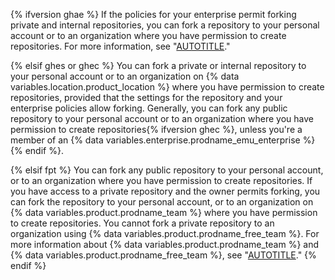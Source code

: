 {% ifversion ghae %}
If the policies for your enterprise permit forking private and internal repositories, you can fork a repository to your personal account or to an organization where you have permission to create repositories. For more information, see "[AUTOTITLE](/organizations/managing-peoples-access-to-your-organization-with-roles/roles-in-an-organization)."

{% elsif ghes or ghec %}
You can fork a private or internal repository to your personal account or to an organization on {% data variables.location.product_location %} where you have permission to create repositories, provided that the settings for the repository and your enterprise policies allow forking. Generally, you can fork any public repository to your personal account or to an organization where you have permission to create repositories{% ifversion ghec %}, unless you're a member of an {% data variables.enterprise.prodname_emu_enterprise %}{% endif %}.

{% elsif fpt %}
You can fork any public repository to your personal account, or to an organization where you have permission to create repositories. If you have access to a private repository and the owner permits forking, you can fork the repository to your personal account, or to an organization on {% data variables.product.prodname_team %} where you have permission to create repositories. You cannot fork a private repository to an organization using {% data variables.product.prodname_free_team %}. For more information about {% data variables.product.prodname_team %} and {% data variables.product.prodname_free_team %}, see "[AUTOTITLE](/get-started/learning-about-github/githubs-plans)."
{% endif %}
